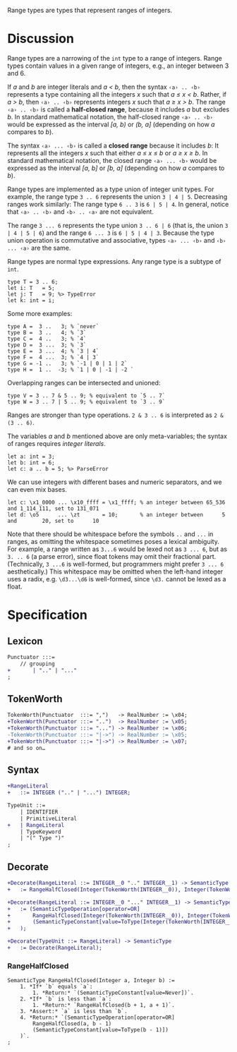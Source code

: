 Range types are types that represent ranges of integers.

# Discussion
Range types are a narrowing of the `int` type to a range of integers. Range types contain values in a given range of integers, e.g., an integer between 3 and 6.

If *a* and *b* are integer literals and *a &lt; b*, then the syntax `‹a› .. ‹b›` represents a type containing all the integers *x* such that *a &le; x &lt; b*. Rather, if *a &gt; b*, then `‹a› .. ‹b›` represents integers *x* such that *a &ge; x &gt; b*. The range `‹a› .. ‹b›` is called a **half-closed range**, because it includes *a* but excludes *b*. In standard mathematical notation, the half-closed range `‹a› .. ‹b›` would be expressed as the interval *[a, b)* or *(b, a]* (depending on how *a* compares to *b*).

The syntax `‹a› ... ‹b›` is called a **closed range** because it includes *b*: It represents all the integers *x* such that either *a &le; x &le; b* or *a &ge; x &ge; b*. In standard mathematical notation, the closed range `‹a› ... ‹b›` would be expressed as the interval *[a, b]* or *[b, a]* (depending on how *a* compares to *b*).

Range types are implemented as a type union of integer unit types. For example, the range type `3 .. 6` represents the union `3 | 4 | 5`. Decreasing ranges work similarly: The range type `6 .. 3` is `6 | 5 | 4`. In general, notice that `‹a› .. ‹b›` and `‹b› .. ‹a›` are not equivalent.

The range `3 ... 6` represents the type union `3 .. 6 | 6` (that is, the union `3 | 4 | 5 | 6`) and the range `6 ... 3` is `6 | 5 | 4 | 3`. Because the type union operation is commutative and associative, types `‹a› ... ‹b›` and `‹b› ... ‹a›` are the same.

Range types are normal type expressions. Any range type is a subtype of `int`.
```cp
type T = 3 .. 6;
let i: T   = 5;
let j: T   = 9; %> TypeError
let k: int = i;
```

Some more examples:
```cp
type A =  3 ..   3; % `never`
type B =  3 ..   4; % `3`
type C =  4 ..   3; % `4`
type D =  3 ...  3; % `3`
type E =  3 ...  4; % `3 | 4`
type F =  4 ...  3; % `4 | 3`
type G = -1 ..   3; % `-1 | 0 | 1 | 2`
type H =  1 ..  -3; % `1 | 0 | -1 | -2 `
```

Overlapping ranges can be intersected and unioned:
```cp
type V = 3 .. 7 & 5 .. 9; % equivalent to `5 .. 7`
type W = 3 .. 7 | 5 .. 9; % equivalent to `3 .. 9`
```

Ranges are stronger than type operations. `2 & 3 .. 6` is interpreted as `2 & (3 .. 6)`.

The variables *a* and *b* mentioned above are only meta-variables; the syntax of ranges requires *integer literals*.
```cp
let a: int = 3;
let b: int = 6;
let c: a .. b = 5; %> ParseError
```

We can use integers with different bases and numeric separators, and we can even mix bases.
```cp
let c: \x1_0000 ... \x10_ffff = \x1_ffff; % an integer between 65_536 and 1_114_111, set to 131_071
let d: \o5      ... \zt       = 10;       % an integer between      5 and        20, set to      10
```

Note that there should be whitespace before the symbols `..` and `...` in ranges, as omitting the whitespace sometimes poses a lexical ambiguity. For example, a range written as `3...6` would be lexed not as `3 ... 6`, but as `3. .. 6` (a parse error), since float tokens may omit their fractional part. (Technically, `3 ...6` is well-formed, but programmers might prefer `3 ... 6` aesthetically.) This whitespace may be omitted when the left-hand integer uses a radix, e.g. `\d3...\d6` is well-formed, since `\d3.` cannot be lexed as a float.

# Specification

## Lexicon
```diff
Punctuator :::=
	// grouping
+		| ".." | "..."
;
```

## TokenWorth
```diff
TokenWorth(Punctuator  :::= ",")   -> RealNumber := \x04;
+TokenWorth(Punctuator :::= "..")  -> RealNumber := \x05;
+TokenWorth(Punctuator :::= "...") -> RealNumber := \x06;
-TokenWorth(Punctuator :::= "|->") -> RealNumber := \x05;
+TokenWorth(Punctuator :::= "|->") -> RealNumber := \x07;
# and so on…
```

## Syntax
```diff
+RangeLiteral
+	::= INTEGER (".." | "...") INTEGER;

TypeUnit ::=
	| IDENTIFIER
	| PrimitiveLiteral
+	| RangeLiteral
	| TypeKeyword
	| "(" Type ")"
;
```

## Decorate
```diff
+Decorate(RangeLiteral ::= INTEGER__0 ".." INTEGER__1) -> SemanticType
+	:= RangeHalfClosed(Integer(TokenWorth(INTEGER__0)), Integer(TokenWorth(INTEGER__1)));

+Decorate(RangeLiteral ::= INTEGER__0 "..." INTEGER__1) -> SemanticTypeOperation
+	:= (SemanticTypeOperation[operator=OR]
+		RangeHalfClosed(Integer(TokenWorth(INTEGER__0)), Integer(TokenWorth(INTEGER__1)))
+		(SemanticTypeConstant[value=ToType(Integer(TokenWorth(INTEGER__1)))])
+	);

+Decorate(TypeUnit ::= RangeLiteral) -> SemanticType
+	:= Decorate(RangeLiteral);
```

### RangeHalfClosed
```
SemanticType RangeHalfClosed(Integer a, Integer b) :=
	1. *If* `b` equals `a`:
		1. *Return:* `(SemanticTypeConstant[value=Never])`.
	2. *If* `b` is less than `a`:
		1. *Return:* `RangeHalfClosed(b + 1, a + 1)`.
	3. *Assert:* `a` is less than `b`.
	4. *Return:* `(SemanticTypeOperation[operator=OR]
		RangeHalfClosed(a, b - 1)
		(SemanticTypeConstant[value=ToType(b - 1)])
	)`.
;
```
